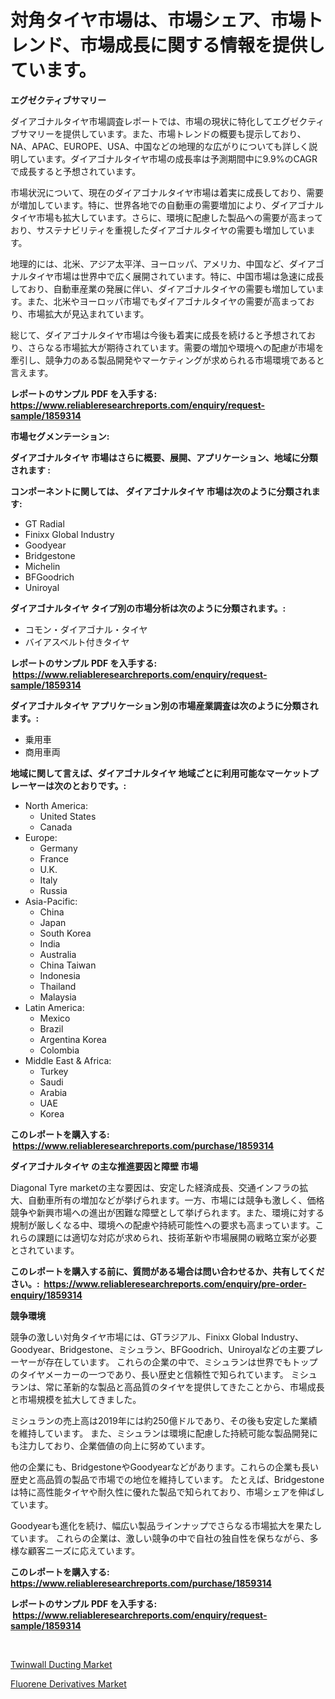 <p><h1>対角タイヤ市場は、市場シェア、市場トレンド、市場成長に関する情報を提供しています。</h1></p><p><strong>エグゼクティブサマリー</strong></p>
<p><p>ダイアゴナルタイヤ市場調査レポートでは、市場の現状に特化してエグゼクティブサマリーを提供しています。また、市場トレンドの概要も提示しており、NA、APAC、EUROPE、USA、中国などの地理的な広がりについても詳しく説明しています。ダイアゴナルタイヤ市場の成長率は予測期間中に9.9%のCAGRで成長すると予想されています。</p><p>市場状況について、現在のダイアゴナルタイヤ市場は着実に成長しており、需要が増加しています。特に、世界各地での自動車の需要増加により、ダイアゴナルタイヤ市場も拡大しています。さらに、環境に配慮した製品への需要が高まっており、サステナビリティを重視したダイアゴナルタイヤの需要も増加しています。</p><p>地理的には、北米、アジア太平洋、ヨーロッパ、アメリカ、中国など、ダイアゴナルタイヤ市場は世界中で広く展開されています。特に、中国市場は急速に成長しており、自動車産業の発展に伴い、ダイアゴナルタイヤの需要も増加しています。また、北米やヨーロッパ市場でもダイアゴナルタイヤの需要が高まっており、市場拡大が見込まれています。</p><p>総じて、ダイアゴナルタイヤ市場は今後も着実に成長を続けると予想されており、さらなる市場拡大が期待されています。需要の増加や環境への配慮が市場を牽引し、競争力のある製品開発やマーケティングが求められる市場環境であると言えます。</p></p>
<p><strong>レポートのサンプル PDF を入手する: <a href="https://www.reliableresearchreports.com/enquiry/request-sample/1859314">https://www.reliableresearchreports.com/enquiry/request-sample/1859314</a></strong></p>
<p><strong>市場セグメンテーション:</strong></p>
<p><strong> ダイアゴナルタイヤ 市場はさらに概要、展開、アプリケーション、地域に分類されます :</strong></p>
<p><strong>コンポーネントに関しては、 ダイアゴナルタイヤ 市場は次のように分類されます: &nbsp;</strong></p>
<p><ul><li>GT Radial</li><li>Finixx Global Industry</li><li>Goodyear</li><li>Bridgestone</li><li>Michelin</li><li>BFGoodrich</li><li>Uniroyal</li></ul></p>
<p><strong> ダイアゴナルタイヤ タイプ別の市場分析は次のように分類されます。:</strong></p>
<p><ul><li>コモン・ダイアゴナル・タイヤ</li><li>バイアスベルト付きタイヤ</li></ul></p>
<p><strong>レポートのサンプル PDF を入手する: &nbsp;<a href="https://www.reliableresearchreports.com/enquiry/request-sample/1859314">https://www.reliableresearchreports.com/enquiry/request-sample/1859314</a></strong></p>
<p><strong> ダイアゴナルタイヤ アプリケーション別の市場産業調査は次のように分類されます。:</strong></p>
<p><ul><li>乗用車</li><li>商用車両</li></ul></p>
<p><strong>地域に関して言えば、ダイアゴナルタイヤ 地域ごとに利用可能なマーケットプレーヤーは次のとおりです。:</strong></p>
<p><ul>
    <li>
        North America:
        <ul>
            <li>United States</li>
            <li>Canada</li>
        </ul>
    </li>
    <li>
        Europe:
        <ul>
            <li>Germany</li>
            <li>France</li>
            <li>U.K.</li>
            <li>Italy</li>
            <li>Russia</li>
        </ul>
    </li>
    <li>
        Asia-Pacific:
        <ul>
            <li>China</li>
            <li>Japan</li>
            <li>South Korea</li>
            <li>India</li>
            <li>Australia</li>
            <li>China Taiwan</li>
            <li>Indonesia</li>
            <li>Thailand</li>
            <li>Malaysia</li>
        </ul>
    </li>
    <li>
        Latin America:
        <ul>
            <li>Mexico</li>
            <li>Brazil</li>
            <li>Argentina Korea</li>
            <li>Colombia</li>
        </ul>
    </li>
    <li>
        Middle East & Africa:
        <ul>
            <li>Turkey</li>
            <li>Saudi</li>
            <li>Arabia</li>
            <li>UAE</li>
            <li>Korea</li>
        </ul>
    </li>
    </ul></p>
<p><strong>このレポートを購入する: &nbsp;<a href="https://www.reliableresearchreports.com/purchase/1859314">https://www.reliableresearchreports.com/purchase/1859314</a></strong></p>
<p><strong>ダイアゴナルタイヤ の主な推進要因と障壁 市場</strong></p>
<p><p>Diagonal Tyre marketの主な要因は、安定した経済成長、交通インフラの拡大、自動車所有の増加などが挙げられます。一方、市場には競争も激しく、価格競争や新興市場への進出が困難な障壁として挙げられます。また、環境に対する規制が厳しくなる中、環境への配慮や持続可能性への要求も高まっています。これらの課題には適切な対応が求められ、技術革新や市場展開の戦略立案が必要とされています。</p></p>
<p><strong>このレポートを購入する前に、質問がある場合は問い合わせるか、共有してください。:&nbsp; <a href="https://www.reliableresearchreports.com/enquiry/pre-order-enquiry/1859314">https://www.reliableresearchreports.com/enquiry/pre-order-enquiry/1859314</a></strong></p>
<p><strong>競争環境</strong></p>
<p><p>競争の激しい対角タイヤ市場には、GTラジアル、Finixx Global Industry、Goodyear、Bridgestone、ミシュラン、BFGoodrich、Uniroyalなどの主要プレーヤーが存在しています。 これらの企業の中で、ミシュランは世界でもトップのタイヤメーカーの一つであり、長い歴史と信頼性で知られています。 ミシュランは、常に革新的な製品と高品質のタイヤを提供してきたことから、市場成長と市場規模を拡大してきました。</p><p>ミシュランの売上高は2019年には約250億ドルであり、その後も安定した業績を維持しています。 また、ミシュランは環境に配慮した持続可能な製品開発にも注力しており、企業価値の向上に努めています。</p><p>他の企業にも、BridgestoneやGoodyearなどがあります。これらの企業も長い歴史と高品質の製品で市場での地位を維持しています。 たとえば、Bridgestoneは特に高性能タイヤや耐久性に優れた製品で知られており、市場シェアを伸ばしています。</p><p>Goodyearも進化を続け、幅広い製品ラインナップでさらなる市場拡大を果たしています。 これらの企業は、激しい競争の中で自社の独自性を保ちながら、多様な顧客ニーズに応えています。</p></p>
<p><strong>このレポートを購入する: &nbsp; <a href="https://www.reliableresearchreports.com/purchase/1859314">https://www.reliableresearchreports.com/purchase/1859314</a></strong></p>
<p><strong>レポートのサンプル PDF を入手する: &nbsp;<a href="https://www.reliableresearchreports.com/enquiry/request-sample/1859314">https://www.reliableresearchreports.com/enquiry/request-sample/1859314</a></strong><strong></strong></p>
<p>&nbsp;</p>
<p><p><a href="https://github.com/Whitneyboyettebo9kiw7yr13/Market-Research-Report-List-1/blob/main/twinwall-ducting-market.md">Twinwall Ducting Market</a></p><p><a href="https://github.com/sonuprakash1/Market-Research-Report-List-1/blob/main/fluorene-derivatives-market.md">Fluorene Derivatives Market</a></p></p>